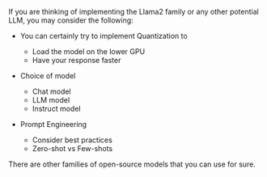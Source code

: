 If you are thinking of implementing the Llama2 family or any other potential LLM, you may consider the following: 
* You can certainly try to implement Quantization to
   * Load the model on the lower GPU
   * Have your response faster
* Choice of model
  * Chat model
  * LLM model
  * Instruct model
    
* Prompt Engineering
  * Consider best practices
  * Zero-shot vs Few-shots
 
There are other families of open-source models that you can use for sure.
